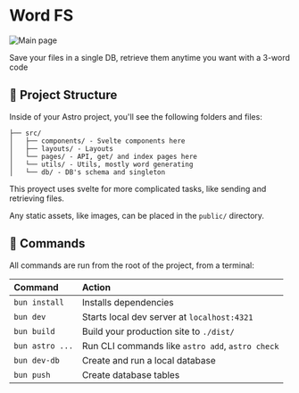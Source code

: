 # Word FS

![Main page](https://github.com/ticua07/word-fs/assets/main.png)

Save your files in a single DB, retrieve them anytime you want with a 3-word code

## 🚀 Project Structure

Inside of your Astro project, you'll see the following folders and files:

```text
├── src/
│   ├── components/ - Svelte components here
│   ├── layouts/ - Layouts
│   └── pages/ - API, get/ and index pages here
│   └── utils/ - Utils, mostly word generating
│   └── db/ - DB's schema and singleton
```

This proyect uses svelte for more complicated tasks, like sending and retrieving files.

Any static assets, like images, can be placed in the `public/` directory.

## 🧞 Commands

All commands are run from the root of the project, from a terminal:

| Command                   | Action                                           |
| :------------------------ | :----------------------------------------------- |
| `bun install`             | Installs dependencies                            |
| `bun dev`             | Starts local dev server at `localhost:4321`      |
| `bun build`           | Build your production site to `./dist/`          |
| `bun astro ...`       | Run CLI commands like `astro add`, `astro check` |
| `bun dev-db` | Create and run a local database                     |
| `bun push` | Create database tables                     |
